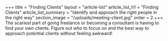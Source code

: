 +++
title = "Finding Clients"
layout = "article-list"
article_list_h1 = "Finding Clients"
article_list_summary = "Identify and approach the right people in the right way"
section_image = "/uploads/meeting-client.jpg"
order = 2
+++
The scariest part of going freelance or becoming a consultant is having to find your own clients. Figure out who to focus on and the best way to approach potential clients without feeling awkward!